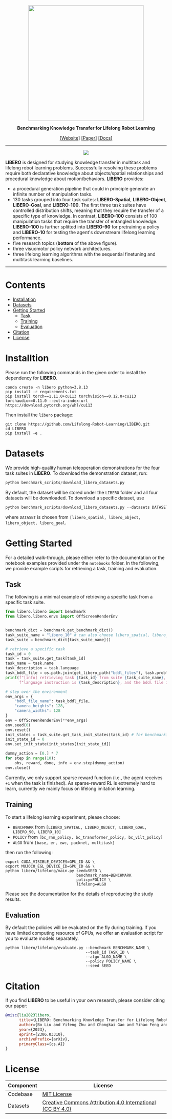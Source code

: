 <div align="center">
<img src="https://github.com/Lifelong-Robot-Learning/LIBERO/blob/master/images/libero_logo.png" width="360">

**Benchmarking Knowledge Transfer for Lifelong Robot Learning**

[[Website]](https://libero-project.github.io)
[[Paper]](https://arxiv.org/pdf/2306.03310.pdf)
[[Docs]]()
______________________________________________________________________
![](images/libero_main.gif)
</div>

**LIBERO** is designed for studying knowledge transfer in multitask and lifelong robot learning problems. Successfully resolving these problems require both declarative knowledge about objects/spatial relationships and procedural knowledge about motion/behaviors. **LIBERO** provides:
- a procedural generation pipeline that could in principle generate an infinite number of manipulation tasks.
- 130 tasks grouped into four task suites: **LIBERO-Spatial**, **LIBERO-Object**, **LIBERO-Goal**, and **LIBERO-100**. The first three task suites have controlled distribution shifts, meaning that they require the transfer of a specific type of knowledge. In contrast, **LIBERO-100** consists of 100 manipulation tasks that require the transfer of entangled knowledge. **LIBERO-100** is further splitted into **LIBERO-90** for pretraining a policy and **LIBERO-10** for testing the agent's downstream lifelong learning performance.
- five research topics (**bottom** of the above figure).
- three visuomotor policy network architectures.
- three lifelong learning algorithms with the sequential finetuning and multitask learning baselines.

---


# Contents

- [Installation](#Installation)
- [Datasets](#Dataset)
- [Getting Started](#Getting-Started)
  - [Task](#Task)
  - [Training](#Training)
  - [Evaluation](#Evaluation)
- [Citation](#Citation)
- [License](#License)


# Installtion
Please run the following commands in the given order to install the dependency for **LIBERO**.
```
conda create -n libero python=3.8.13
pip install -r requirements.txt
pip install torch==1.11.0+cu113 torchvision==0.12.0+cu113 torchaudio==0.11.0 --extra-index-url https://download.pytorch.org/whl/cu113
```

Then install the `libero` package:
```
git clone https://github.com/Lifelong-Robot-Learning/LIBERO.git
cd LIBERO
pip install -e .
```

# Datasets
We provide high-quality human teleoperation demonstrations for the four task suites in **LIBERO**. To download the demonstration dataset, run:
```python
python benchmark_scripts/download_libero_datasets.py
```
By default, the dataset will be stored under the ```LIBERO``` folder and all four datasets will be downloaded. To download a specific dataset, use
```python
python benchmark_scripts/download_libero_datasets.py --datasets DATASET
```
where ```DATASET``` is chosen from `[libero_spatial, libero_object, libero_object, libero_goal`.


# Getting Started

For a detailed walk-through, please either refer to the documentation or the notebook examples provided under the `notebooks` folder. In the following, we provide example scripts for retrieving a task, training and evaluation.

## Task

The following is a minimal example of retrieving a specific task from a specific task suite.
```python
from libero.libero import benchmark
from libero.libero.envs import OffScreenRenderEnv


benchmark_dict = benchmark.get_benchmark_dict()
task_suite_name = "libero_10" # can also choose libero_spatial, libero_object, etc.
task_suite = benchmark_dict[task_suite_name]()

# retrieve a specific task
task_id = 0
task = task_suite.get_task[task_id]
task_name = task.name
task_description = task.language
task_bddl_file = os.path.join(get_libero_path("bddl_files"), task.problem_folder, task.bddl_file)
print(f"[info] retrieving task {task_id} from suite {task_suite_name}, the " + \
      f"language instruction is {task_description}, and the bddl file is {task_bddl_file}")

# step over the environment
env_args = {
    "bddl_file_name": task_bddl_file,
    "camera_heights": 128,
    "camera_widths": 128
}
env = OffScreenRenderEnv(**env_args)
env.seed(0)
env.reset()
init_states = task_suite.get_task_init_states(task_id) # for benchmarking purpose, we fix the a set of initial states
init_state_id = 0
env.set_init_state(init_states[init_state_id])

dummy_action = [0.] * 7
for step in range(10):
    obs, reward, done, info = env.step(dymmy_action)
env.close()
```
Currently, we only support sparse reward function (i.e., the agent receives `+1` when the task is finished). As sparse-reward RL is extremely hard to learn, currently we mainly focus on lifelong imitation learning.

## Training
To start a lifelong learning experiment, please choose:
- `BENCHMARK` from `[LIBERO_SPATIAL, LIBERO_OBJECT, LIBERO_GOAL, LIBERO_90, LIBERO_10]`
- `POLICY` from `[bc_rnn_policy, bc_transformer_policy, bc_vilt_policy]`
- `ALGO` from `[base, er, ewc, packnet, multitask]`

then run the following:

```shell
export CUDA_VISIBLE_DEVICES=GPU_ID && \
export MUJOCO_EGL_DEVICE_ID=GPU_ID && \
python libero/lifelong/main.py seed=SEED \
                               benchmark_name=BENCHMARK 
                               policy=POLICY \
                               lifelong=ALGO
```
Please see the documentation for the details of reproducing the study results.

## Evaluation

By default the policies will be evaluated on the fly during training. If you have limited computing resource of GPUs, we offer an evaluation script for you to evaluate models separately.

```shell
python libero/lifelong/evaluate.py --benchmark BENCHMARK_NAME \
                                   --task_id TASK_ID \ 
                                   --algo ALGO_NAME \
                                   --policy POLICY_NAME \
                                   --seed SEED
```

# Citation
If you find **LIBERO** to be useful in your own research, please consider citing our paper:

```bibtex
@misc{liu2023libero,
      title={LIBERO: Benchmarking Knowledge Transfer for Lifelong Robot Learning}, 
      author={Bo Liu and Yifeng Zhu and Chongkai Gao and Yihao Feng and Qiang Liu and Yuke Zhu and Peter Stone},
      year={2023},
      eprint={2306.03310},
      archivePrefix={arXiv},
      primaryClass={cs.AI}
}
```

# License
| Component        | License                                                                                                                             |
|------------------|-------------------------------------------------------------------------------------------------------------------------------------|
| Codebase         | [MIT License](LICENSE)                                                                                                                      |
| Datasets         | [Creative Commons Attribution 4.0 International (CC BY 4.0)](https://creativecommons.org/licenses/by/4.0/legalcode)                 |
